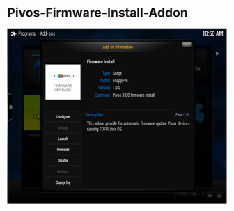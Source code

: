 # Pivos-Firmware-Install-Addon

![Alt text](./screenshot/firmware_addon_info.png?raw=true "Info Screen")
